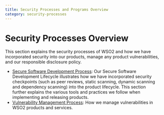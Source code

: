 ```yaml
---
title: Security Processes and Programs Overview
category: security-processes
---
```


# Security Processes Overview

This section explains the security processes of WSO2 and how we have incorporated security into our products, 
manage any product vulnerabilities, and our responsible disclosure policy. 

* [Secure Software Development Process](secure-software-development-process.md):
  Our Secure Software Development Lifecycle illustrates how we have incorporated security checkpoints 
  (such as peer reviews, static scanning, dynamic scanning and dependency scanning) into the product lifecycle. 
  This section further explains the various tools and practices we follow when implementing and releasing products.
* [Vulnerability Management Process](vulnerability-management-process.md): 
  How we manage vulnerabilities in WSO2 products and services.